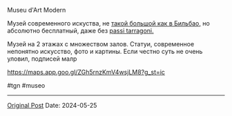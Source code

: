 Museu d'Art Modern

Музей современного искуства, не [такой большой как в Бильбао](https://www.instagram.com/p/CwLf9fOt_TG/)[,](https://www.instagram.com/p/CwLf9fOt_TG/?igsh=MXd2NHBsNW5peGQxaQ==) но абсолютно бесплатный, даже без [passi tarragoni.](1980.md)

Музей на 2 этажах с множеством залов. Статуи, современное непонятно искусство, фото и картины. Если честно суть не очень уловил, подписей малр

https://maps.app.goo.gl/ZGh5rnzKmV4wsjLM8?g_st=ic

#tgn #museo

---
[Original Post](https://t.me/lev2tarragona/2223)
Date: 2024-05-25
